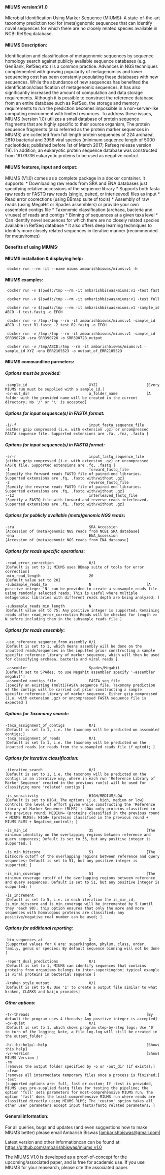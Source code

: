 #### MIUMS version:V1.0 
MIcrobial Identification Using Marker Sequence (MIUMS): A state-of-the-art taxonomy prediction tool for (meta)genomic sequences that can identify novel sequences for which there are no closely related species available in NCBI RefSeq database.

#### MIUMS Description:
Identification and classification of metagenomic sequences by sequence homology search against publicly available sequence databases (e.g. GenBank, RefSeq etc.) is a common practice. Advances in NGS techniques complemented with growing popularity of metagenomics and lower sequencing cost has been constantly populating these databases with new sequences. While the abundance of new sequences has benefited the identification/classification of metagenomic sequences, it has also significantly increased the amount of computation and data storage requirements. Although it is possible to construct the reference database from an entire database such as RefSeq, the storage and memory requirements to run the prediction becomes impossible in a non-server-like computing environment with limited resources. To address these issues, MIUMS (version 1.0) utilizes a small database of protein sequence fragments that are highly specific to their source organism, The protein sequence fragments (also referred as the protein marker sequences in MIUMS) are collected from full length protein sequences of 224 archaeal, 2810 bacterial and 3958 viral species (minimum sequence length of 5000 nucleotides; published before 1st of March 2017; Refseq release version 79). In addition, an eukaryotic protein sequence database was constructed from 16179736 eukaryotic proteins to be used as negative control. 

#### MIUMS features, input and output:
MIUMS (V1.0) comes as a complete package in a docker container. It supports:
	* Downloading raw reads from SRA and ENA databases just specifying relative accessions of the sequence library
	* Supports both fasta raw reads or FASTQ raw reads (single, paired, or interleaved) files as input
	* Read error coorections (using BBmap suite of tools) 
	* Assembly of raw reads (using MegaHit or Spades assemblers) or provide your own assembled contigs file
	* Taxonomic classification (archaea, bacteria and viruses) of reads and contigs
	* Binning of sequences at a given taxa level
	* Can identify novel sequences for which there are no closely related species available in RefSeq database
	* It also offers deep learning techniques to identify more closely related sequences in iterative manner (recommended for metaviromes)  
	
	
	
	
	

#### Benefits of using MIUMS:

#### MIUMS installation & displaying help:

     docker run --rm -it --name miums ambarishbiswas/miums:v1 -h

#### MIUMS examples:

     docker run -v $(pwd):/tmp --rm -it ambarishbiswas/miums:v1 -test fast

     docker run -v $(pwd):/tmp --rm -it ambarishbiswas/miums:v1 -test full

     docker run -v $(pwd):/tmp --rm -it ambarishbiswas/miums:v1 -sample_id ABCD -f test.fastq -o EFGH

     docker run -v /tmp:/tmp --rm -it ambarishbiswas/miums:v1 -sample_id ABCD -1 test_R1.fastq -2 test_R2.fastq -o EFGH

     docker run -v /tmp:/tmp --rm -it ambarishbiswas/miums:v1 -sample_id SRR390728 -sra SRR390728 -o SRR390728_output

     docker run -v /tmp/ABCD:/tmp --rm -it ambarishbiswas/miums:v1 -sample_id XYZ -ena ERR2105523 -o output_of_ERR2105523


#### MIUMS commandline parmeters:

<h5>Options must be provided:</h5>
  
	-sample_id                            XYZ1                      [Every MIUMS run must be supplied with a sample_id.]  
 	-o/-out_dir                           a_folder_name             [A folder with the provided name will be created in the current directory; No '/' or '\' is accepted]

<h5>Options for input sequence(s) in FASTA format:</h5>
  
 	-i/-f                                 input_fasta_sequence_file [either gzip compressed (i.e. with extension .gz) or uncompressed FASTA sequence file. Supported extensions are .fa, .fna, .fasta ]



<h5>Options for input sequence(s) in FASTQ format:</h5>
  
 	-s/-r                                 input_fastq_sequence_file [either gzip compressed (i.e. with extension .gz) or uncompressed FASTQ file. Supported extensions are .fq, .fastq ]
 	-1                                    forward_fastq_file        [Specify the forward reads FASTQ file of paired-end libraries. Supported extensions are .fq, .fastq with/without .gz]
 	-2                                    reverse_fastq_file        [Specify the reverse reads FASTQ file of paired-end libraries. Supported extensions are .fq, .fastq with/without .gz]
 	--12                                  interleaved_fastq_file    [Specify a FASTQ file with forward and reverse reads interleaved. Supported extensions are .fq, .fastq with/without .gz]


<h5>Options for publicly available (meta)genomic NGS reads:</h5>
  
 	-sra                                  SRA_Accession             [Accession of (meta)genomic NGS reads from NCBI SRA database]
 	-ena                                  ENA_Accession             [Accession of (meta)genomic NGS reads from ENA database]


<h5>Options for reads specific operations:</h5>
  
 	-read_error_correction                0/1                       [Default is set to 1; MIUMS uses BBmap suite of tools for error correction] 
 	-min_read_length                      20                        [Default value set to 20]
 	-subsample_reads_to                   N                         [A positive integer 'N' can be provided to create a subsample_reads file using randomly selected reads; This is useful where multiple metagenomic libraries with different reads depth are being analyzed; ]

 	-subsample_reads_min_length           N                         [Default value set to 75; Any positive integer is supported; Remaining reads after read_error_correction Reads will be checked for length >= N before including them in the subsample_reads file ]



<h5>Options for reads assembly:</h5>
  
 	-use_reference_sequence_from_assembly 0/1                       [Default is set to 1, which means assembly will be done on the inputted reads/sequences in the inputted prior constructing a sample specific reference library of marker sequence, which will then be used for classifying archaea, bacteria and viral reads ]

 	-assembler                            Spades/Megahit            [Default set to SPAdes; to use Megahit assembler specify '-assembler megahit']
 	-assembled_contigs_file               FASTA_seq_file            [specify an existing (multi)FASTA sequence file. Taxonomy prediction of the contigs will be carried out prior constructing a sample specific reference library of marker sequence. Either gzip compressed (i.e. with extension .gz) or uncompressed FASTA sequence file is expected ]



<h5>Options for Taxonomy search:</h5>
  
 	-taxa_assignment_of_contigs           0/1                       [Default is set to 1, i.e. the taxonomy will be predicted on assembled contigs;]
 	-taxa_assignment_of_reads             0/1                       [Default is set to 1, i.e. the taxonomy will be predicted on the inputted reads (or reads from the subsampled reads file if opted); ]



<h5>Options for Iterative classification:</h5>
  
 	-iterative_search                     0/1                       [Default is set to 1, i.e. the taxonomy will be predicted on the contigs in an iterative way, where in each run 'Reference Library of Marker Sequence' created in the previous run(s) will be used for classifying more 'related' contigs ]

 	-is_sensitivity                       HIGH/MEDIUM/LOW           [Default is set to HIGH; The options (i.e. high, medium or low) controls the level of effort given while constructing the 'Reference Library of Marker Sequence (RLMS)'; LOW= only proteins classified in the previous round; MEDIUM= (proteins classified in the previous round + MIUMS RLMS); HIGH= (proteins classified in the previous round + MIUMS RLMS + Negative_control); ]

 	-is_min_id                            35                        [The minimum identitiy on the overlapping regions between reference and query sequences; Default is set to 35, but any positive integer is supported; ]

 	-is_min_bitscore                      51                        [The bitscore cutoff of the overlapping regions between reference and query sequences; Default is set to 51, but any positive integer is supported; ]

 	-is_min_coverage                      51                        [The minimum coverage cutoff of the overlapping regions between reference and query sequences; Default is set to 51, but any positive integer is supported; ]

 	-is_increment                         5                         [Default is set to 5, i.e. in each iteration the is_min_id, is_min_bitscore and is_min_coverage will be incremented by 5 (until they reach 90); this option ensures that only the more and more sequences with homologous proteins are classified; any positive/negative real number can be used; ]



<h5>Options for additional reporting:</h5>
  
 	-bin_sequences_at                     X                         [Supported values for X are: superkingdom, phylum, class, order, family, genus or species; By default sequence binning will not be done ]

 	-report_dual_predictions              0/1                       [Default is set to 1, MIUMS can identify sequences that contains proteins from organisms belongs to inter-superkingdom; typical example is viral proteins in bacterial sequence ]

 	-kraken_style_output                  0/1                       [Default is set to 0; Use '1' to create a output file similar to what kraken, CLARKS and kaiju provides]


<h5>Other options:</h5>
  
 	-T/-threads                           N                         [By default the program uses 4 threads; Any positive integer is accepted]
 	-q/-quiet                             0/1                       [Default is set to 1, which shows program step-by-step logs; Use '0' to turn of the logging; Note, a file log.log will still be created in the output_folder ]

 	-h/--h/-help/--help                                             [Shows this help]
 	-v/-version                                                     [Shows MIUMS Version ]
 	-rm                                                             [removes the output folder specified by -o or -out_dir (if exists);]
 	-clean                                                          [removes all intermediate temporary files once a process is finished;]
 	-test                                                           [supported options are: full, fast or custom; If -test is provided, MIUMS uses pre-supplied fastq files for testing the pipeline; the option 'full' sets parameters for most-comprehensive MIUMS run; The option 'fast' does the least-comprehensive MIUMS run where reads are classified directly using MIUMS RLMS; The 'custom' option takes all other user parameters except input fasta/fastq related parameters; ]


#### General information:

  For all queries, bugs and updates (and even suggestions how to make MIUMS better) please email Ambarish Biswas [ambarishbiswas@gmail.com]
  
  Latest version and other informationcan can be found at: https://github.com/ambarishbiswas/miums_v1.0

  The MIUMS V1.0 is developed as a proof-of-concept for the upcoming/associated paper, and is free for academic use. If you use MIUMS for your reasearch, please cite the associated paper.  
